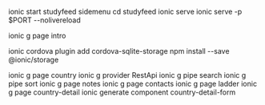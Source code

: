 


ionic start studyfeed sidemenu
cd studyfeed
ionic serve
ionic serve -p $PORT --nolivereload


ionic g page intro

ionic cordova plugin add cordova-sqlite-storage
npm install --save @ionic/storage

ionic g page country
ionic g provider RestApi
ionic g pipe search
ionic g pipe sort
ionic g page notes
ionic g page contacts
ionic g page ladder
ionic g page country-detail
ionic generate component country-detail-form